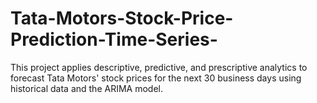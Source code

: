 # Tata-Motors-Stock-Price-Prediction-Time-Series-
This project applies descriptive, predictive, and prescriptive analytics to forecast Tata Motors' stock prices for the next 30 business days using historical data and the ARIMA model.
